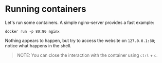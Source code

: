 # Running containers

Let's run some containers. A simple nginx-server provides a fast example:

```shell
docker run -p 80:80 nginx
```

Nothing appears to happen, but try to access the website on `127.0.0.1:80`; notice what happens in the shell.

> NOTE: You can close the interaction with the container using `ctrl` + `c`.

